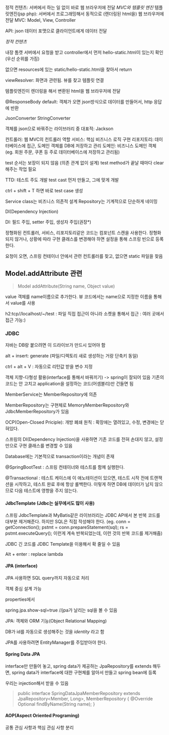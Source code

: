 정적 컨텐츠: 서버에서 하는 일 없이 바로 웹 브라우저에 전달
*MVC와 템플릿 엔진*
템플릿엔진(jsp php): 서버에서 프로그래밍해서 동적으로 (렌더링된 html을) 웹 브라우저에 전달
MVC: Model, View, Controller

API: json 데이터 포맷으로 클라이언트에게 데이터 전달


*정적 컨텐츠*

내장 톰캣 서버에서 요청을 받고 controller에서 먼저 hello-static.html이 있는지 확인(우선 순위를 가짐)

없으면 resources에 있는 static/hello-static.html을 찾아서 return

viewResolver: 화면과 관련됨. 뷰를 찾고 템플릿 연결

템플릿엔진이 렌더링을 해서 변환된 html을 웹 브라우저에 전달



@ResponseBody
default: 객체가 오면 json방식으로 데이터를 만들어서, http 응답에 반환

JsonConverter StringConverter

객체를 json으로 바꿔주는 라이브러리 중 대표적: Jackson





컨트롤러: 웹 MVC의 컨트롤러 역할
서비스: 핵심 비즈니스 로직 구현
리포지토리: 데이터베이스에 접근, 도메인 객체를 DB에 저장하고 관리
도메인: 비즈니스 도메인 객체 (eg. 회원 주문, 쿠폰 등 주로 데이터베이스에 저장하고 관리됨)


test 순서는 보장이 되지 않음 (의존 관계 없이 설계)
 test method가 끝날 때마다 clear해주는 작업 필요

TTD: 테스트 주도 개발
test cast 먼저 만들고, 그에 맞게 개발

ctrl + shift + T 하면 바로 test case 생성

Service class는 비즈니스 의존적 설계
Repository는 기계적으로 단순하게 네이밍

DI(Dependency Injection)

DI: 필드 주입, setter 주입, 생성자 주입(권장*)

정형화된 컨트롤러, 서비스, 리포지토리같은 코드는 컴포넌트 스캔을 사용한다.
정형화되지 않거나, 상황에 따라 구현 클래스를 변경해야 하면 설정을 통해 스프링 빈으로 등록한다.


요청이 오면, 스프링 컨테이너 안에서 관련 컨트롤러를 찾고, 없으면 static 파일을 찾음

## Model.addAttribute 관련

> Model addAttribute(String name, Object value)

value 객체를 name이름으로 추가한다.
뷰 코드에서는 name으로 지정한 이름을 통해서 value를 사용


h2:tcp//localhost/~/test
: 파일 직접 접근이 아니라 소켓을 통해서 접근
: 여러 곳에서 접근 가능:)

### JDBC
자바는 DB랑 붙으려면 이 드라이브가 만드시 있어야 함

alt + insert: generate (파일/디렉토리 새로 생성하는 거랑 단축키 동일)

ctrl + alt + V : 자동으로 리턴값 받을 변수 지정


객체 지향-다형성 활용(interface를 통해서 바꿔끼기) -> spring이 잘되어 있음
기존의 코드는 안 고치고 application을 설정하는 코드(어셈블리)만 건들면 됨

MemberService는 MemberRepository에 의존

MemberRepository는 구현체로 MemoryMemberRepository와 JdbcMemberRepository가 있음

OCP(Open-Closed Priciple): 개방 폐쇄 원칙
: 확장에는 열려있고, 수정, 변경에는 닫혀있다.

스프링의 DI(Dependency Injection)을 사용하면 기존 코드를 전혀 손대지 않고, 설정만으로 구현 클래스를 변경할 수 있음

Database에는 기본적으로 transaction이라는 개념이 존재

@SpringBootTest : 스프링 컨테이너와 테스트를 함께 실행한다.

@Transactional : 테스트 케이스에 이 애노테이션이 있으면, 테스트 시작 전에 트랜잭션을 시작하고,
테스트 완료 후에 항상 롤백한다. 이렇게 하면 DB에 데이터가 남지 않으므로 다음 테스트에 영향을 주지
않는다.

#### JdbcTemplate (Jdbc는 실무에서도 많이 사용)

스프링 JdbcTemplate과 MyBatis같은 라이브러리는 JDBC AP에서 본 반복 코드를 대부분 제거해준다. 하지만 SQL은 직접 작성해야 한다.
(eg. 
	conn = getConnection();
            pstmt = conn.prepareStatement(sql);
            rs = pstmt.executeQuery();
이런게 계속 반복되었는데, 이런 것의 반복 코드를 제거해줌)

JDBC 긴 코드를 JDBC Template을 이용해서 확 줄일 수 있음


Alt + enter : replace lambda

#### JPA (interface)
JPA 사용하면 SQL query까지 자동으로 처리

객체 중심 설계 가능

properties에서

spring.jpa.show-sql=true //jpa가 날리는 sql을 볼 수 있음

JPA: 객체와 ORM 기능(Object Relational Mapping)

DB가 id를 자동으로 생성해주는 것을 *identity* 라고 함

JPA를 사용하려면 EntityManager를 주입받아야 한다.


#### Spring Data JPA

interface만 만들어 놓고, spring data가 제공하는 JpaRepository를 extends 해두면, spring data가 interface에 대한 구현체를 알아서 만들고 spring bean에 등록

우리는 injection해서 받을 수 있음

>public interface SpringDataJpaMemberRepository extends JpaRepository<Member, Long>, MemberRepository {
    @Override
    Optional<Member> findByName(String name);
}


#### AOP(Aspect Oriented Programing)
공통 관심 사항과 핵심 관심 사항 분리
